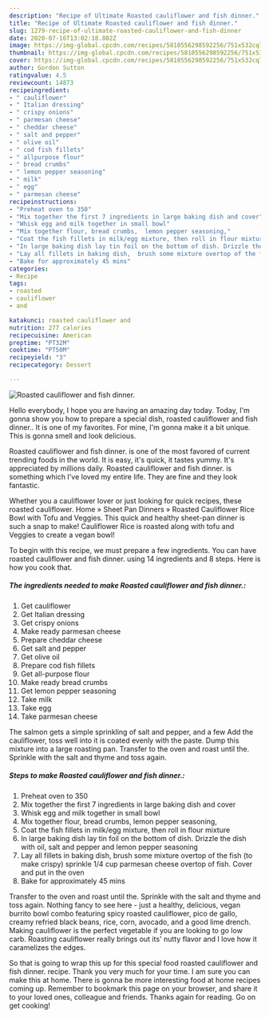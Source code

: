 ```yaml
---
description: "Recipe of Ultimate Roasted cauliflower and fish dinner."
title: "Recipe of Ultimate Roasted cauliflower and fish dinner."
slug: 1279-recipe-of-ultimate-roasted-cauliflower-and-fish-dinner
date: 2020-07-16T13:02:18.802Z
image: https://img-global.cpcdn.com/recipes/5810556298592256/751x532cq70/roasted-cauliflower-and-fish-dinner-recipe-main-photo.jpg
thumbnail: https://img-global.cpcdn.com/recipes/5810556298592256/751x532cq70/roasted-cauliflower-and-fish-dinner-recipe-main-photo.jpg
cover: https://img-global.cpcdn.com/recipes/5810556298592256/751x532cq70/roasted-cauliflower-and-fish-dinner-recipe-main-photo.jpg
author: Gordon Sutton
ratingvalue: 4.5
reviewcount: 14873
recipeingredient:
- " cauliflower"
- " Italian dressing"
- " crispy onions"
- " parmesan cheese"
- " cheddar cheese"
- " salt and pepper"
- " olive oil"
- " cod fish fillets"
- " allpurpose flour"
- " bread crumbs"
- " lemon pepper seasoning"
- " milk"
- " egg"
- " parmesan cheese"
recipeinstructions:
- "Preheat oven to 350"
- "Mix together the first 7 ingredients in large baking dish and cover"
- "Whisk egg and milk together in small bowl"
- "Mix together flour, bread crumbs,  lemon pepper seasoning,"
- "Coat the fish fillets in milk/egg mixture, then roll in flour mixture"
- "In large baking dish lay tin foil on the bottom of dish. Drizzle the dish with oil,  salt and pepper and lemon pepper seasoning"
- "Lay all fillets in baking dish,  brush some mixture overtop of the fish (to make crispy) sprinkle 1/4 cup parmesan cheese overtop of fish. Cover and put in the oven"
- "Bake for approximately 45 mins"
categories:
- Recipe
tags:
- roasted
- cauliflower
- and

katakunci: roasted cauliflower and 
nutrition: 277 calories
recipecuisine: American
preptime: "PT32M"
cooktime: "PT50M"
recipeyield: "3"
recipecategory: Dessert

---
```



![Roasted cauliflower and fish dinner.](https://img-global.cpcdn.com/recipes/5810556298592256/751x532cq70/roasted-cauliflower-and-fish-dinner-recipe-main-photo.jpg)

Hello everybody, I hope you are having an amazing day today. Today, I'm gonna show you how to prepare a special dish, roasted cauliflower and fish dinner.. It is one of my favorites. For mine, I'm gonna make it a bit unique. This is gonna smell and look delicious.

Roasted cauliflower and fish dinner. is one of the most favored of current trending foods in the world. It is easy, it's quick, it tastes yummy. It's appreciated by millions daily. Roasted cauliflower and fish dinner. is something which I've loved my entire life. They are fine and they look fantastic.

Whether you a cauliflower lover or just looking for quick recipes, these roasted cauliflower. Home » Sheet Pan Dinners » Roasted Cauliflower Rice Bowl with Tofu and Veggies. This quick and healthy sheet-pan dinner is such a snap to make! Cauliflower Rice is roasted along with tofu and Veggies to create a vegan bowl!


To begin with this recipe, we must prepare a few ingredients. You can have roasted cauliflower and fish dinner. using 14 ingredients and 8 steps. Here is how you cook that.

<!--inarticleads1-->

##### The ingredients needed to make Roasted cauliflower and fish dinner.:

1. Get  cauliflower
1. Get  Italian dressing
1. Get  crispy onions
1. Make ready  parmesan cheese
1. Prepare  cheddar cheese
1. Get  salt and pepper
1. Get  olive oil
1. Prepare  cod fish fillets
1. Get  all-purpose flour
1. Make ready  bread crumbs
1. Get  lemon pepper seasoning
1. Take  milk
1. Take  egg
1. Take  parmesan cheese


The salmon gets a simple sprinkling of salt and pepper, and a few Add the cauliflower, toss well into it is coated evenly with the paste. Dump this mixture into a large roasting pan. Transfer to the oven and roast until the. Sprinkle with the salt and thyme and toss again. 

<!--inarticleads2-->

##### Steps to make Roasted cauliflower and fish dinner.:

1. Preheat oven to 350
1. Mix together the first 7 ingredients in large baking dish and cover
1. Whisk egg and milk together in small bowl
1. Mix together flour, bread crumbs,  lemon pepper seasoning,
1. Coat the fish fillets in milk/egg mixture, then roll in flour mixture
1. In large baking dish lay tin foil on the bottom of dish. Drizzle the dish with oil,  salt and pepper and lemon pepper seasoning
1. Lay all fillets in baking dish,  brush some mixture overtop of the fish (to make crispy) sprinkle 1/4 cup parmesan cheese overtop of fish. Cover and put in the oven
1. Bake for approximately 45 mins


Transfer to the oven and roast until the. Sprinkle with the salt and thyme and toss again. Nothing fancy to see here - just a healthy, delicious, vegan burrito bowl combo featuring spicy roasted cauliflower, pico de gallo, creamy refried black beans, rice, corn, avocado, and a good lime drench. Making cauliflower is the perfect vegetable if you are looking to go low carb. Roasting cauliflower really brings out its&#39; nutty flavor and I love how it caramelizes the edges. 

So that is going to wrap this up for this special food roasted cauliflower and fish dinner. recipe. Thank you very much for your time. I am sure you can make this at home. There is gonna be more interesting food at home recipes coming up. Remember to bookmark this page on your browser, and share it to your loved ones, colleague and friends. Thanks again for reading. Go on get cooking!

